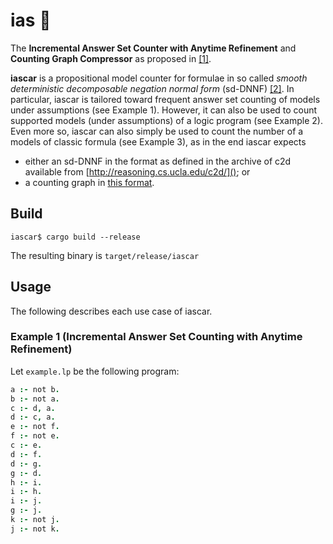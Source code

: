 # ias :car: 
The **Incremental Answer Set Counter with Anytime Refinement**  and **Counting Graph Compressor** as proposed in [[1]]( https://tinyurl.com/iascar-s).

**iascar** is a propositional model counter for formulae in so called _smooth deterministic decomposable negation normal form_ (sd-DNNF) [[2]](https://www.tandfonline.com/doi/pdf/10.3166/jancl.11.11-34?casa_token=vUB3KKgEZTEAAAAA:Y_6z-KXBR002dLW60_DjkqjZxo68XCTgLuuBmd3eBPlj98whbWj2pbVAHQTmPTnICCdkimC7gq9J).
In particular, iascar is tailored toward frequent answer set counting of models under assumptions (see Example 1). However,
it can also be used to count supported models (under assumptions) of a logic program (see Example 2). Even more so, iascar can also simply be used 
to count the number of a models of classic formula (see Example 3), as in the end iascar expects 
- either an sd-DNNF in the format as defined in the archive of c2d available from [http://reasoning.cs.ucla.edu/c2d/](); or 
- a counting graph in [this format]().

## Build
```console
iascar$ cargo build --release
```
The resulting binary is `target/release/iascar`

## Usage
The following describes each use case of iascar.
### Example 1 (**Incremental Answer Set Counting with Anytime Refinement**)
Let `example.lp` be the following program:
```prolog
a :- not b.
b :- not a.
c :- d, a.
d :- c, a.
e :- not f.
f :- not e.
c :- e.
d :- f.
d :- g.
g :- d.
h :- i.
i :- h.
i :- j.
g :- j.
k :- not j.
j :- not k.
``` 